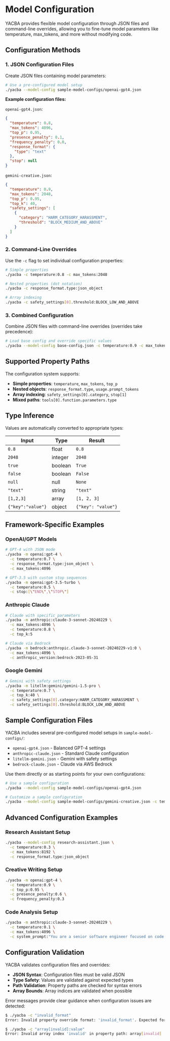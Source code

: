 # Model Configuration

YACBA provides flexible model configuration through JSON files and command-line overrides, allowing you to fine-tune model parameters like temperature, max_tokens, and more without modifying code.

## Configuration Methods

### 1. JSON Configuration Files

Create JSON files containing model parameters:

```bash
# Use a pre-configured model setup
./yacba --model-config sample-model-configs/openai-gpt4.json
```

**Example configuration files:**

`openai-gpt4.json`:
```json
{
  "temperature": 0.8,
  "max_tokens": 4096,
  "top_p": 0.95,
  "presence_penalty": 0.1,
  "frequency_penalty": 0.0,
  "response_format": {
    "type": "text"
  },
  "stop": null
}
```

`gemini-creative.json`:
```json
{
  "temperature": 0.9,
  "max_tokens": 2048,
  "top_p": 0.95,
  "top_k": 40,
  "safety_settings": [
    {
      "category": "HARM_CATEGORY_HARASSMENT",
      "threshold": "BLOCK_MEDIUM_AND_ABOVE"
    }
  ]
}
```

### 2. Command-Line Overrides

Use the `-c` flag to set individual configuration properties:

```bash
# Simple properties
./yacba -c temperature:0.8 -c max_tokens:2048

# Nested properties (dot notation)
./yacba -c response_format.type:json_object

# Array indexing
./yacba -c safety_settings[0].threshold:BLOCK_LOW_AND_ABOVE
```

### 3. Combined Configuration

Combine JSON files with command-line overrides (overrides take precedence):

```bash
# Load base config and override specific values
./yacba --model-config base-config.json -c temperature:0.9 -c max_tokens:1024
```

## Supported Property Paths

The configuration system supports:

- **Simple properties**: `temperature`, `max_tokens`, `top_p`
- **Nested objects**: `response_format.type`, `usage.prompt_tokens`
- **Array indexing**: `safety_settings[0].category`, `stop[1]`
- **Mixed paths**: `tools[0].function.parameters.type`

## Type Inference

Values are automatically converted to appropriate types:

| Input | Type | Result |
|-------|------|--------|
| `0.8` | float | `0.8` |
| `2048` | integer | `2048` |
| `true` | boolean | `True` |
| `false` | boolean | `False` |
| `null` | null | `None` |
| `"text"` | string | `"text"` |
| `[1,2,3]` | array | `[1, 2, 3]` |
| `{"key":"value"}` | object | `{"key": "value"}` |

## Framework-Specific Examples

### OpenAI/GPT Models

```bash
# GPT-4 with JSON mode
./yacba -m openai:gpt-4 \
  -c temperature:0.7 \
  -c response_format.type:json_object \
  -c max_tokens:4096

# GPT-3.5 with custom stop sequences  
./yacba -m openai:gpt-3.5-turbo \
  -c temperature:0.5 \
  -c stop:[\"END\",\"STOP\"]
```

### Anthropic Claude

```bash
# Claude with specific parameters
./yacba -m anthropic:claude-3-sonnet-20240229 \
  -c max_tokens:4096 \
  -c temperature:0.8 \
  -c top_k:5

# Claude via Bedrock
./yacba -m bedrock:anthropic.claude-3-sonnet-20240229-v1:0 \
  -c max_tokens:4096 \
  -c anthropic_version:bedrock-2023-05-31
```

### Google Gemini

```bash
# Gemini with safety settings
./yacba -m litellm:gemini/gemini-1.5-pro \
  -c temperature:0.7 \
  -c top_k:40 \
  -c safety_settings[0].category:HARM_CATEGORY_HARASSMENT \
  -c safety_settings[0].threshold:BLOCK_LOW_AND_ABOVE
```

## Sample Configuration Files

YACBA includes several pre-configured model setups in `sample-model-configs/`:

- `openai-gpt4.json` - Balanced GPT-4 settings
- `anthropic-claude.json` - Standard Claude configuration  
- `litellm-gemini.json` - Gemini with safety settings
- `bedrock-claude.json` - Claude via AWS Bedrock

Use them directly or as starting points for your own configurations:

```bash
# Use a sample configuration
./yacba --model-config sample-model-configs/openai-gpt4.json

# Customize a sample configuration
./yacba --model-config sample-model-configs/gemini-creative.json -c temperature:0.95
```

## Advanced Configuration Examples

### Research Assistant Setup

```bash
./yacba --model-config research-assistant.json \
  -c temperature:0.3 \
  -c max_tokens:8192 \
  -c response_format.type:json_object
```

### Creative Writing Setup

```bash
./yacba -m openai:gpt-4 \
  -c temperature:0.9 \
  -c top_p:0.95 \
  -c presence_penalty:0.6 \
  -c frequency_penalty:0.3
```

### Code Analysis Setup

```bash
./yacba -m anthropic:claude-3-sonnet-20240229 \
  -c temperature:0.1 \
  -c max_tokens:4096 \
  -c system_prompt:"You are a senior software engineer focused on code quality and security."
```

## Configuration Validation

YACBA validates configuration files and overrides:

- **JSON Syntax**: Configuration files must be valid JSON
- **Type Safety**: Values are validated against expected types
- **Path Validation**: Property paths are checked for syntax errors
- **Array Bounds**: Array indices are validated when possible

Error messages provide clear guidance when configuration issues are detected:

```bash
$ ./yacba -c "invalid_format"
Error: Invalid property override format: 'invalid_format'. Expected format: 'property.path:value'

$ ./yacba -c "array[invalid]:value"  
Error: Invalid array index 'invalid' in property path: array[invalid]
```